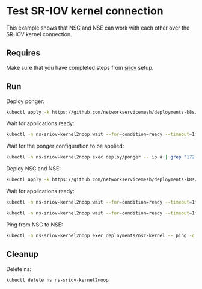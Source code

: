 # Test SR-IOV kernel connection

This example shows that NSC and NSE can work with each other over the SR-IOV kernel connection.

## Requires

Make sure that you have completed steps from [sriov](../../sriov) setup.

## Run

Deploy ponger:
```bash
kubectl apply -k https://github.com/networkservicemesh/deployments-k8s/examples/use-cases/SriovKernel2Noop/ponger?ref=a7e7dc3ffc676d12bdc96ac69bfcd94798e4c02a
```

Wait for applications ready:
```bash
kubectl -n ns-sriov-kernel2noop wait --for=condition=ready --timeout=1m pod -l app=ponger
```

Wait for the ponger configuration to be applied:
```bash
kubectl -n ns-sriov-kernel2noop exec deploy/ponger -- ip a | grep "172.16.1.100"
```

Deploy NSC and NSE:
```bash
kubectl apply -k https://github.com/networkservicemesh/deployments-k8s/examples/use-cases/SriovKernel2Noop?ref=a7e7dc3ffc676d12bdc96ac69bfcd94798e4c02a
```

Wait for applications ready:
```bash
kubectl -n ns-sriov-kernel2noop wait --for=condition=ready --timeout=1m pod -l app=nsc-kernel
```
```bash
kubectl -n ns-sriov-kernel2noop wait --for=condition=ready --timeout=1m pod -l app=nse-noop
```

Ping from NSC to NSE:
```bash
kubectl -n ns-sriov-kernel2noop exec deployments/nsc-kernel -- ping -c 4 172.16.1.100
```

## Cleanup

Delete ns:
```bash
kubectl delete ns ns-sriov-kernel2noop
```
